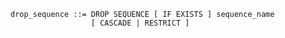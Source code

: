 ```output.ebnf
drop_sequence ::= DROP SEQUENCE [ IF EXISTS ] sequence_name 
                  [ CASCADE | RESTRICT ]
```
